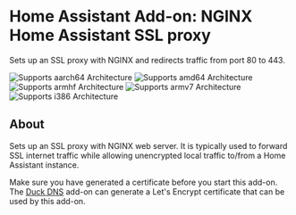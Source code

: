 # Home Assistant Add-on: NGINX Home Assistant SSL proxy

Sets up an SSL proxy with NGINX and redirects traffic from port 80 to 443.

![Supports aarch64 Architecture][aarch64-shield] ![Supports amd64 Architecture][amd64-shield] ![Supports armhf Architecture][armhf-shield] ![Supports armv7 Architecture][armv7-shield] ![Supports i386 Architecture][i386-shield]

## About

Sets up an SSL proxy with NGINX web server. It is typically used to forward SSL internet traffic while allowing unencrypted local traffic to/from a Home Assistant instance.

Make sure you have generated a certificate before you start this add-on. The [Duck DNS](https://github.com/home-assistant/hassio-addons/tree/master/duckdns) add-on can generate a Let's Encrypt certificate that can be used by this add-on.

[aarch64-shield]: https://img.shields.io/badge/aarch64-yes-green.svg
[amd64-shield]: https://img.shields.io/badge/amd64-yes-green.svg
[armhf-shield]: https://img.shields.io/badge/armhf-yes-green.svg
[armv7-shield]: https://img.shields.io/badge/armv7-yes-green.svg
[i386-shield]: https://img.shields.io/badge/i386-yes-green.svg
[discord]: https://discord.gg/c5DvZ4e
